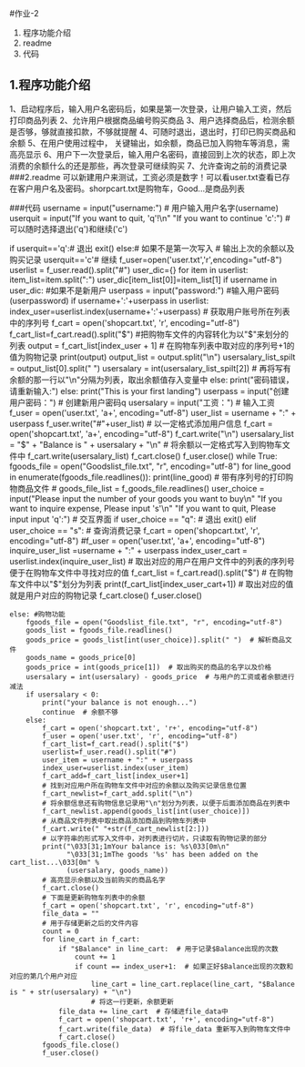 ﻿#作业-2

 1. 程序功能介绍
 2. readme
 4. 代码

## 1.程序功能介绍
1、启动程序后，输入用户名密码后，如果是第一次登录，让用户输入工资，然后打印商品列表
2、允许用户根据商品编号购买商品
3、用户选择商品后，检测余额是否够，够就直接扣款，不够就提醒 
4、可随时退出，退出时，打印已购买商品和余额
5、在用户使用过程中， 关键输出，如余额，商品已加入购物车等消息，需高亮显示
6、用户下一次登录后，输入用户名密码，直接回到上次的状态，即上次消费的余额什么的还是那些，再次登录可继续购买
7、允许查询之前的消费记录
###2.readme
可以新建用户来测试，工资必须是数字！可以看user.txt查看已存在客户用户名及密码。shorpcart.txt是购物车，Good...是商品列表

###代码
username = input("username:") # 用户输入用户名字(username)
userquit = input("If you want to quit, 'q'!\n"
                  "If you want to continue 'c':")  # 可以随时选择退出('q')和继续('c')

if userquit=='q':# 退出
    exit()
else:# 如果不是第一次写入
    # 输出上次的余额以及购买记录
    userquit=='c'# 继续
    f_user=open('user.txt','r',encoding="utf-8")
    userlist = f_user.read().split("#")
    user_dic={}
    for item in userlist:
        item_list=item.split(":")
        user_dic[item_list[0]]=item_list[1]
    if username in user_dic:  #如果不是新用户
        userpass = input("password:")  #输入用户密码(userpassword)
        if username+':'+userpass in userlist:
            index_user=userlist.index(username+':'+userpass)  # 获取用户账号所在列表中的序列号
            f_cart = open('shopcart.txt', 'r', encoding="utf-8")
            f_cart_list=f_cart.read().split("$")  #把购物车文件的内容转化为以"$"来划分的列表
            output = f_cart_list[index_user + 1]  # 在购物车列表中取对应的序列号+1的值为购物记录
            print(output)
            output_list = output.split("\n")
            usersalary_list_spilt = output_list[0].split(" ")
            usersalary = int(usersalary_list_spilt[2])  # 再将写有余额的那一行以"\n"分隔为列表，取出余额值存入变量中
        else:
            print("密码错误，请重新输入:")
    else:
        print("This is your first landing")
        userpass = input("创建用户密码：")  # 创建新用户密码q
        usersalary = input("工资：")  # 输入工资
        f_user = open('user.txt', 'a+', encoding="utf-8")
        user_list = username + ":" + userpass
        f_user.write("#"+user_list)  # 以一定格式添加用户信息
        f_cart = open('shopcart.txt', 'a+', encoding="utf-8")
        f_cart.write("\n")
        usersalary_list = "$" + "Balance is " + usersalary + "\n"  # 将余额以一定格式写入到购物车文件中
        f_cart.write(usersalary_list)
f_cart.close()
f_user.close()
while True:
    fgoods_file = open("Goodslist_file.txt", "r", encoding="utf-8")
    for line_good in enumerate(fgoods_file.readlines()):
        print(line_good)  # 带有序列号的打印购物商品文件
    # goods_file_list = f_goods_file.readlines()
    user_choice = input("Please input the number of your goods you want to buy\n"
                        "If you want to inquire expense, Please input 's'\n"
                        "If you want to quit, Please input input 'q':")  # 交互界面
    if user_choice == "q":  # 退出
        exit()
    elif user_choice == "s":  # 查询消费记录
        f_cart = open('shopcart.txt', 'r', encoding="utf-8")
        #f_user = open('user.txt', 'a+', encoding="utf-8")
        inquire_user_list =username + ":" + userpass
        index_user_cart = userlist.index(inquire_user_list)
        # 取出对应的用户在用户文件中的列表的序列号便于在购物车文件中寻找对应的值
        f_cart_list = f_cart.read().split("$")  # 在购物车文件中以"$"划分为列表
        print(f_cart_list[index_user_cart+1])  # 取出对应的值就是用户对应的购物记录
        f_cart.close()
        f_user.close()

    else: #购物功能
        fgoods_file = open("Goodslist_file.txt", "r", encoding="utf-8")
        goods_list = fgoods_file.readlines()
        goods_price = goods_list[int(user_choice)].split(" ")  # 解析商品文件
        goods_name = goods_price[0]
        goods_price = int(goods_price[1])  # 取出购买的商品的名字以及价格
        usersalary = int(usersalary) - goods_price  # 与用户的工资或者余额进行减法
        if usersalary < 0:
            print("your balance is not enough...")
            continue  # 余额不够
        else:
            f_cart = open('shopcart.txt', 'r+', encoding="utf-8")
            f_user = open('user.txt', 'r', encoding="utf-8")
            f_cart_list=f_cart.read().split("$")
            userlist=f_user.read().split("#")
            user_item = username + ":" + userpass
            index_user=userlist.index(user_item)
            f_cart_add=f_cart_list[index_user+1]
            # 找到对应用户所在购物车文件中对应的余额以及购买记录信息位置
            f_cart_newlist=f_cart_add.split("\n")
            # 将余额信息还有购物信息记录用"\n"划分为列表，以便于后面添加商品在列表中
            f_cart_newlist.append(goods_list[int(user_choice)])
            # 从商品文件列表中取出商品添加商品到购物车列表中
            f_cart.write(" "+str(f_cart_newlist[2:]))
            # 以字符串的形式写入文件中，对列表进行切片，只读取有购物记录的部分
            print("\033[31;1mYour balance is: %s\033[0m\n"
                  "\033[31;1mThe goods '%s' has been added on the cart_list...\033[0m" %
                  (usersalary, goods_name))
            # 高亮显示余额以及当前购买的商品名字
            f_cart.close()
            # 下面是更新购物车列表中的余额
            f_cart = open('shopcart.txt', 'r', encoding="utf-8")
            file_data = ""
            # 用于存储更新之后的文件内容
            count = 0
            for line_cart in f_cart:
                if "$Balance" in line_cart:  # 用于记录$Balance出现的次数
                    count += 1
                    if count == index_user+1:  # 如果正好$Balance出现的次数和对应的第几个用户对应
                        line_cart = line_cart.replace(line_cart, "$Balance is " + str(usersalary) + "\n")
                        # 将这一行更新，余额更新
                file_data += line_cart  # 存储进file_data中
                f_cart = open('shopcart.txt', 'r+', encoding="utf-8")
                f_cart.write(file_data)  # 将file_data 重新写入到购物车文件中
                f_cart.close()
            fgoods_file.close()
            f_user.close()

